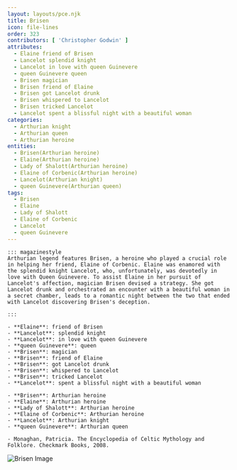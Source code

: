 ```yaml
---
layout: layouts/pce.njk
title: Brisen
icon: file-lines
order: 323
contributors: [ 'Christopher Godwin' ]
attributes:
  - Elaine friend of Brisen
  - Lancelot splendid knight
  - Lancelot in love with queen Guinevere
  - queen Guinevere queen
  - Brisen magician
  - Brisen friend of Elaine
  - Brisen got Lancelot drunk
  - Brisen whispered to Lancelot
  - Brisen tricked Lancelot
  - Lancelot spent a blissful night with a beautiful woman
categories:
  - Arthurian knight
  - Arthurian queen
  - Arthurian heroine
entities:
  - Brisen(Arthurian heroine)
  - Elaine(Arthurian heroine)
  - Lady of Shalott(Arthurian heroine)
  - Elaine of Corbenic(Arthurian heroine)
  - Lancelot(Arthurian knight)
  - queen Guinevere(Arthurian queen)
tags:
  - Brisen
  - Elaine
  - Lady of Shalott
  - Elaine of Corbenic
  - Lancelot
  - queen Guinevere
---
```

``` tab [group1:Info]
::: magazinestyle
Arthurian legend features Brisen, a heroine who played a crucial role in helping her friend, Elaine of Corbenic. Elaine was enamored with the splendid knight Lancelot, who, unfortunately, was devotedly in love with Queen Guinevere. To assist Elaine in her pursuit of Lancelot's affection, magician Brisen devised a strategy. She got Lancelot drunk and orchestrated an encounter with a beautiful woman in a secret chamber, leads to a romantic night between the two that ended with Lancelot discovering Brisen's deception.

:::
```
``` tab [group1:Attributes]
- **Elaine**: friend of Brisen
- **Lancelot**: splendid knight
- **Lancelot**: in love with queen Guinevere
- **queen Guinevere**: queen
- **Brisen**: magician
- **Brisen**: friend of Elaine
- **Brisen**: got Lancelot drunk
- **Brisen**: whispered to Lancelot
- **Brisen**: tricked Lancelot
- **Lancelot**: spent a blissful night with a beautiful woman
```
``` tab [group1:Entities]
- **Brisen**: Arthurian heroine
- **Elaine**: Arthurian heroine
- **Lady of Shalott**: Arthurian heroine
- **Elaine of Corbenic**: Arthurian heroine
- **Lancelot**: Arthurian knight
- **queen Guinevere**: Arthurian queen
```
``` tab [group1:Sources]
- Monaghan, Patricia. The Encyclopedia of Celtic Mythology and Folklore. Checkmark Books, 2008.
```
![Brisen Image](['https://upload.wikimedia.org/wikipedia/commons/thumb/6/61/Brisen.jpg/1200px-Brisen.jpg'])
